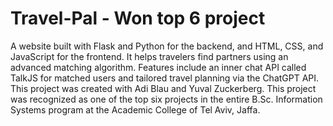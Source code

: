 # Travel-Pal - Won top 6 project
A website built with Flask and Python for the backend, and HTML, CSS, and JavaScript for the frontend.
It helps travelers find partners using an advanced matching algorithm.
Features include an inner chat API called TalkJS for matched users and tailored travel planning via the ChatGPT API.
This project was created with Adi Blau and Yuval Zuckerberg.
This project was recognized as one of the top six projects in the entire B.Sc. Information Systems program at the Academic College of Tel Aviv, Jaffa.
